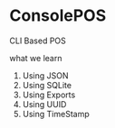 # ConsolePOS
CLI Based POS

what we learn
1. Using JSON
2. Using SQLite
3. Using Exports
4. Using UUID
5. Using TimeStamp

